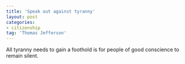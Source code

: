 ```yaml
---
title: 'Speak out against tyranny'
layout: post
categories:
- citizenship
tag: 'Thomas Jefferson'
---
```


All tyranny needs to gain a foothold is for people of good conscience to remain silent.